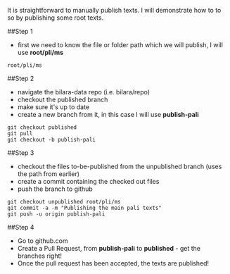 It is straightforward to manually publish texts. I will demonstrate how to to so by publishing some root texts. 

##Step 1

* first we need to know the file or folder path which we will publish, I will use **root/pli/ms**

```
root/pli/ms
```

##Step 2

* navigate the bilara-data repo (i.e. bilara/repo)
* checkout the published branch
* make sure it's up to date
* create a new branch from it, in this case I will use **publish-pali**

```
git checkout published
git pull
git checkout -b publish-pali
```

##Step 3

* checkout the files to-be-published from the unpublished branch (uses the path from earlier)
* create a commit containing the checked out files
* push the branch to github

```
git checkout unpublished root/pli/ms
git commit -a -m "Publishing the main pali texts"
git push -u origin publish-pali
```

##Step 4

* Go to github.com
* Create a Pull Request, from **publish-pali** to **published** - get the branches right!
* Once the pull request has been accepted, the texts are published!